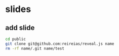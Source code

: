 # slides

## add slide
```sh
cd public
git clone git@github.com:reireias/reveal.js name
rm -rf name/.git name/test
```
